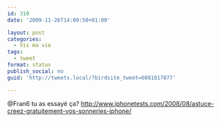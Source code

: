 ```yaml
---
id: 310
date: '2009-11-26T14:00:50+01:00'

layout: post
categories:
  - Vis ma vie
tags:
  - tweet
format: status
publish_social: no
guid: 'http://tweets.local/?birdsite_tweet=6081817077'

---
```


@Fran6 tu as essayé ça? http://www.iphonetests.com/2008/08/astuce-creez-gratuitement-vos-sonneries-iphone/